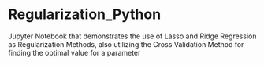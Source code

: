 # Regularization_Python
Jupyter Notebook that demonstrates the use of Lasso and Ridge Regression as Regularization Methods, also utilizing the Cross Validation Method for finding the optimal value for a parameter
